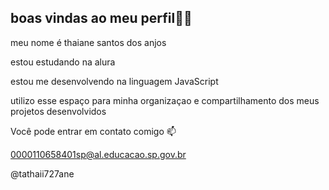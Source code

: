 ## boas vindas ao meu perfil💙💙
meu nome é thaiane santos dos anjos

estou estudando na alura 

estou me desenvolvendo na linguagem JavaScript

utilizo esse espaço para minha organizaçao e compartilhamento dos meus projetos desenvolvidos

Você pode entrar em contato comigo 📫

0000110658401sp@al.educacao.sp.gov.br

@tathaii727ane
